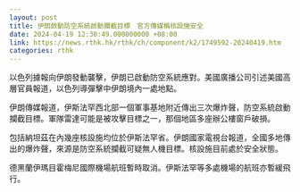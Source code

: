 ```yaml
---
layout: post
title: 伊朗啟動防空系統啟動攔截目標　官方傳媒稱核設施安全
date: 2024-04-19 12:30:49.000000000 +08:00
link: https://news.rthk.hk/rthk/ch/component/k2/1749592-20240419.htm
categories: rthk
---
```


以色列據報向伊朗發動襲擊，伊朗已啟動防空系統應對。美國廣播公司引述美國高層官員報道，以色列導彈擊中伊朗境內一處地點。

伊朗傳媒報道，伊斯法罕西北部一個軍事基地附近傳出三次爆炸聲，防空系統啟動攔截目標。軍隊雷達可能是被攻擊目標之一，那個地區多座辦公樓窗戶破損。

包括納坦茲在內幾座核設施均位於伊斯法罕省。伊朗國家電視台報道，全國多地傳出的爆炸聲，來源是防空系統攔截可疑無人機目標。核設施目前處於安全狀態。

德黑蘭伊瑪目霍梅尼國際機場航班暫時取消。伊斯法罕等多處機場的航班亦暫緩飛行。
